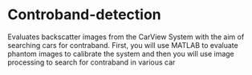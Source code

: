 # Controband-detection
Evaluates backscatter images from the CarView System with the aim of searching cars
for contraband. First, you will use MATLAB to evaluate phantom images to calibrate the system
and then you will use image processing to search for contraband in various car
